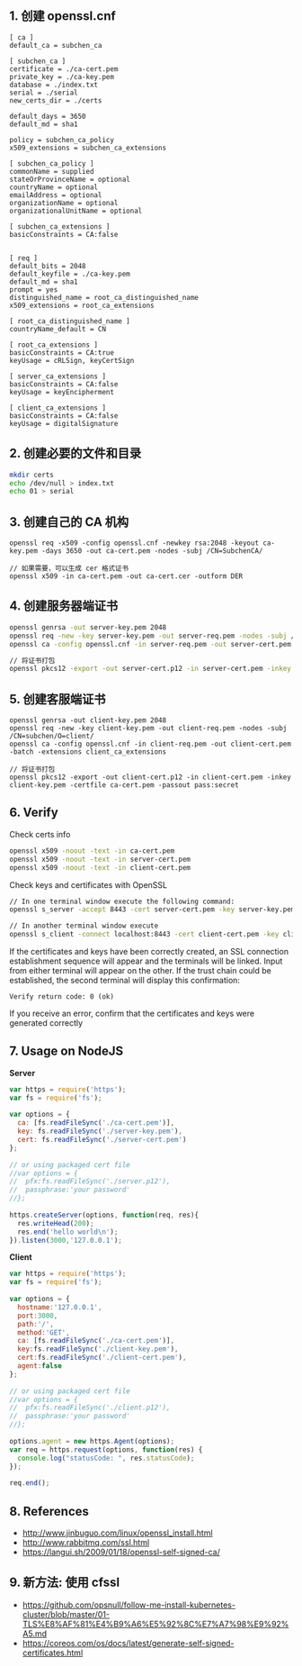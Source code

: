 ## 1. 创建 openssl.cnf

```
[ ca ]
default_ca = subchen_ca

[ subchen_ca ]
certificate = ./ca-cert.pem
private_key = ./ca-key.pem
database = ./index.txt
serial = ./serial
new_certs_dir = ./certs

default_days = 3650
default_md = sha1

policy = subchen_ca_policy
x509_extensions = subchen_ca_extensions

[ subchen_ca_policy ]
commonName = supplied
stateOrProvinceName = optional
countryName = optional
emailAddress = optional
organizationName = optional
organizationalUnitName = optional

[ subchen_ca_extensions ]
basicConstraints = CA:false


[ req ]
default_bits = 2048
default_keyfile = ./ca-key.pem
default_md = sha1
prompt = yes
distinguished_name = root_ca_distinguished_name
x509_extensions = root_ca_extensions

[ root_ca_distinguished_name ]
countryName_default = CN

[ root_ca_extensions ]
basicConstraints = CA:true
keyUsage = cRLSign, keyCertSign

[ server_ca_extensions ]
basicConstraints = CA:false
keyUsage = keyEncipherment

[ client_ca_extensions ]
basicConstraints = CA:false
keyUsage = digitalSignature
```
## 2. 创建必要的文件和目录

```bash
mkdir certs
echo /dev/null > index.txt
echo 01 > serial
```

## 3. 创建自己的 CA 机构

```
openssl req -x509 -config openssl.cnf -newkey rsa:2048 -keyout ca-key.pem -days 3650 -out ca-cert.pem -nodes -subj /CN=SubchenCA/

// 如果需要，可以生成 cer 格式证书
openssl x509 -in ca-cert.pem -out ca-cert.cer -outform DER
```

## 4. 创建服务器端证书

```bash
openssl genrsa -out server-key.pem 2048
openssl req -new -key server-key.pem -out server-req.pem -nodes -subj /CN=subchen/O=server/
openssl ca -config openssl.cnf -in server-req.pem -out server-cert.pem -batch -extensions server_ca_extensions

// 将证书打包
openssl pkcs12 -export -out server-cert.p12 -in server-cert.pem -inkey server-key.pem -certfile ca-cert.pem -passout pass:secret
```

## 5. 创建客服端证书

```
openssl genrsa -out client-key.pem 2048
openssl req -new -key client-key.pem -out client-req.pem -nodes -subj /CN=subchen/O=client/
openssl ca -config openssl.cnf -in client-req.pem -out client-cert.pem -batch -extensions client_ca_extensions

// 将证书打包
openssl pkcs12 -export -out client-cert.p12 -in client-cert.pem -inkey client-key.pem -certfile ca-cert.pem -passout pass:secret
```

## 6. Verify

Check certs info

```bash
openssl x509 -noout -text -in ca-cert.pem
openssl x509 -noout -text -in server-cert.pem
openssl x509 -noout -text -in client-cert.pem
```

Check keys and certificates with OpenSSL

```bash
// In one terminal window execute the following command:
openssl s_server -accept 8443 -cert server-cert.pem -key server-key.pem -CAfile ca-cert.pem

// In another terminal window execute
openssl s_client -connect localhost:8443 -cert client-cert.pem -key client-key.pem -CAfile ca-cert.pem
```

If the certificates and keys have been correctly created, an SSL connection establishment sequence will appear and the terminals will be linked. Input from either terminal will appear on the other. If the trust chain could be established, the second terminal will display this confirmation:

```
Verify return code: 0 (ok)
```

If you receive an error, confirm that the certificates and keys were generated correctly

## 7. Usage on NodeJS

**Server**

```js
var https = require('https');  
var fs = require('fs');  
  
var options = {  
  ca: [fs.readFileSync('./ca-cert.pem')],  
  key: fs.readFileSync('./server-key.pem'),  
  cert: fs.readFileSync('./server-cert.pem')  
};  
  
// or using packaged cert file  
//var options = {  
//  pfx:fs.readFileSync('./server.p12'),  
//  passphrase:'your password'  
//};  
  
https.createServer(options, function(req, res){  
  res.writeHead(200);  
  res.end('hello world\n');  
}).listen(3000,'127.0.0.1');  
```

**Client**

```js
var https = require('https');  
var fs = require('fs');  
  
var options = {  
  hostname:'127.0.0.1',  
  port:3000,  
  path:'/',  
  method:'GET',  
  ca: [fs.readFileSync('./ca-cert.pem')],  
  key:fs.readFileSync('./client-key.pem'),  
  cert:fs.readFileSync('./client-cert.pem'),  
  agent:false  
};  
  
// or using packaged cert file  
//var options = {  
//  pfx:fs.readFileSync('./client.p12'),  
//  passphrase:'your password'  
//};  
  
options.agent = new https.Agent(options);  
var req = https.request(options, function(res) {  
  console.log("statusCode: ", res.statusCode);  
});  
  
req.end();  
```


## 8. References

* http://www.jinbuguo.com/linux/openssl_install.html
* http://www.rabbitmq.com/ssl.html
* https://langui.sh/2009/01/18/openssl-self-signed-ca/

## 9. 新方法: 使用 cfssl

* https://github.com/opsnull/follow-me-install-kubernetes-cluster/blob/master/01-TLS%E8%AF%81%E4%B9%A6%E5%92%8C%E7%A7%98%E9%92%A5.md
* https://coreos.com/os/docs/latest/generate-self-signed-certificates.html


